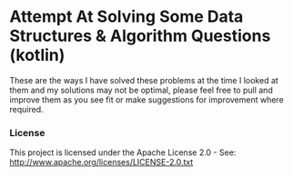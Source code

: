 # Attempt At Solving Some Data Structures & Algorithm Questions (kotlin)

These are the ways I have solved these problems at the time I looked at them and my solutions may not be optimal, please feel free to pull and improve them as you see fit or make suggestions for improvement where required.

### License
This project is licensed under the Apache License 2.0 - See: http://www.apache.org/licenses/LICENSE-2.0.txt
